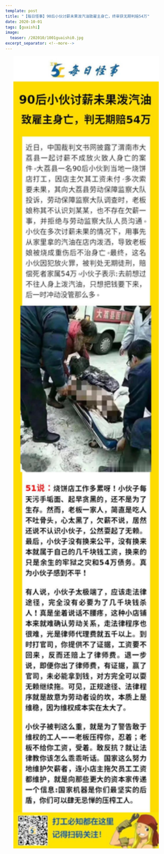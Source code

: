 ```yaml
---
template: post
title: "【每日怪事】90后小伙讨薪未果泼汽油致雇主身亡，终审获无期判赔54万"
date: 2020-10-01
tags: [guaishi]
image:
  teaser: /202010/1001guaishi0.jpg
excerpt_separator: <!--more-->
---
```


<div style="text-align:center;color:grey"><img src="/images/202010/1001guaishi.jpg" width="90%"></div><br>

